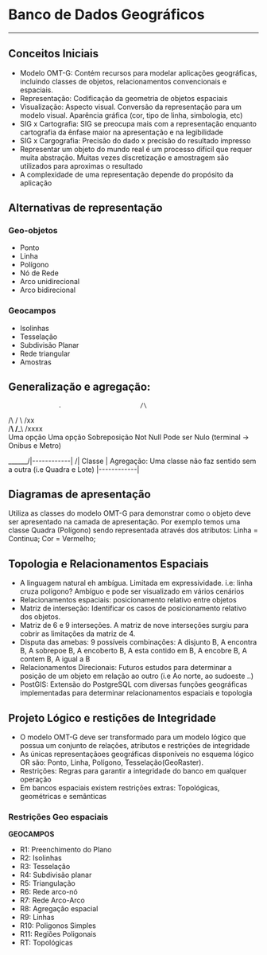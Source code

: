 # Banco de Dados Geográficos
----------------------------

## Conceitos Iniciais

* Modelo OMT-G: Contém recursos para modelar aplicações geográficas, incluindo classes de objetos, relacionamentos convencionais e espaciais.
* Representação: Codificação da geometria de objetos espaciais
* Visualização: Aspecto visual. Conversão da representação para um modelo visual. Aparência gráfica (cor, tipo de linha, simbologia, etc)
* SIG x Cartografia: SIG se preocupa mais com a representação enquanto cartografia da ênfase maior na apresentação e na legibilidade
* SIG x Cargografia: Precisão do dado x precisão do resultado impresso
* Representar um objeto do mundo real é um processo difícil que requer muita abstração. Muitas vezes discretização e amostragem são utilizados para aproximas o resultado
* A complexidade de uma representação depende do propósito da aplicação

## Alternativas de representação

### Geo-objetos
* Ponto
* Linha
* Polígono
* Nó de Rede
* Arco unidirecional
* Arco bidirecional

### Geocampos
* Isolinhas
* Tesselação
* Subdivisão Planar
* Rede triangular
* Amostras

## Generalização e agregação:

				  .			 			 /\
 /\				 / \					/xx\
/__\			/___\	 	  		   /xxxx\
Uma opção	   Uma opção  			Sobreposição
Not Null 	  Pode ser Nulo	      (terminal -> Onibus e Metro)


______/\|------------|
      \/| Classe     | Agregação: Uma classe não faz sentido sem a outra (i.e Quadra e Lote)
		|------------|


## Diagramas de apresentação

Utiliza as classes do modelo OMT-G para demonstrar como o objeto deve ser apresentado na camada de apresentação. 
Por exemplo temos uma classe Quadra (Polígono) sendo representada através dos atributos: Linha = Continua; Cor = Vermelho;

## Topologia e Relacionamentos Espaciais

* A linguagem natural eh ambígua. Limitada em expressividade. i.e: linha cruza poligono? Ambíguo e pode ser visualizado em vários cenários
* Relacionamentos espaciais: posicionamento relativo entre objetos
* Matriz de interseção: Identificar os casos de posicionamento relativo dos objetos.
* Matriz de 6 e 9 interseções. A matriz de nove interseções surgiu para cobrir as limitações da matriz de 4.
* Disputa das amebas: 9 possíveis combinações: A disjunto B, A encontra B, A sobrepoe B, A encoberto B, A esta contido em B, A encobre B, A contem B, A igual a B
* Relacionamentos Direcionais: Futuros estudos para determinar a posição de um objeto em relação ao outro (i.e Ao norte, ao sudoeste ..)
* PostGIS: Extensão do PostgreSQL com diversas funções geográficas implementadas para determinar relacionamentos espaciais e topologia

## Projeto Lógico e restições de Integridade

* O modelo OMT-G deve ser transformado para um modelo lógico que possua um conjunto de relações, atributos e restrições de integridade
* As únicas representaçãoes geográficas disponíveis no esquema lógico OR são: Ponto, Linha, Polígono, Tesselação(GeoRaster).
* Restrições: Regras para garantir a integridade do banco em qualquer operação
* Em bancos espaciais existem restrições extras: Topológicas, geométricas e semânticas

### Restrições Geo espaciais
**GEOCAMPOS**
* R1: Preenchimento do Plano 
* R2: Isolinhas
* R3: Tesselação
* R4: Subdivisão planar
* R5: Triangulação
* R6: Rede arco-nó
* R7: Rede Arco-Arco
* R8: Agregação espacial
* R9: Linhas
* R10: Poligonos Simples
* R11: Regiões Poligonais
* RT: Topológicas

